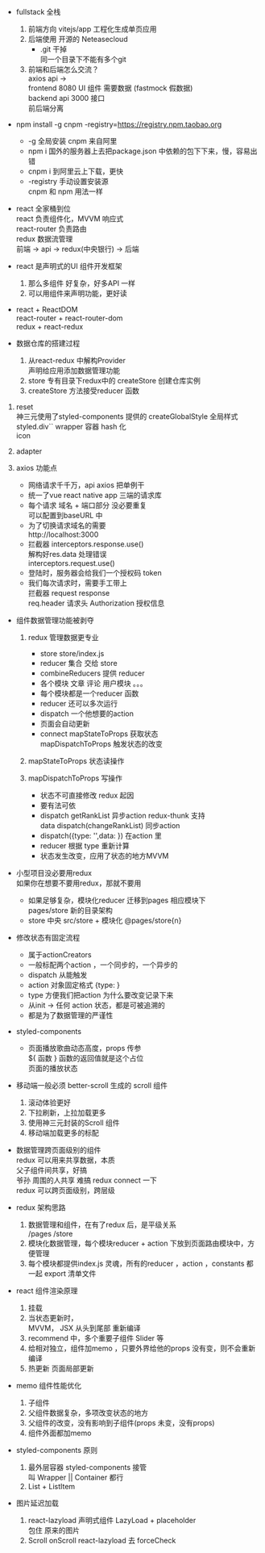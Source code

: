 - fullstack 全栈      
    1. 前端方向 vitejs/app 工程化生成单页应用
    2. 后端使用 开源的 Neteasecloud         
        - .git 干掉           
            同一个目录下不能有多个git
    3. 前端和后端怎么交流？        
        axios api ->       
        frontend 8080 UI 组件 需要数据 (fastmock 假数据)        
        backend api 3000 接口          
        前后端分离

- npm install -g cnpm -registry=https://registry.npm.taobao.org        
    - -g 全局安装 cnpm 来自阿里        
    - npm i 国外的服务器上去把package.json 中依赖的包下下来，慢，容易出错        
    - cnpm i 到阿里云上下载，更快        
    - -registry 手动设置安装源        
    cnpm 和 npm 用法一样

- react 全家桶到位      
    react 负责组件化，MVVM 响应式          
    react-router 负责路由          
    redux 数据流管理          
        前端 -> api -> redux(中央银行) -> 后端

- react 是声明式的UI 组件开发框架      
    1. 那么多组件 好复杂，好多API 一样
    2. 可以用组件来声明功能，更好读

- react + ReactDOM         
    react-router + react-router-dom      
    redux + react-redux

- 数据仓库的搭建过程       
    1. 从react-redux 中解构Provider         
        声明给应用添加数据管理功能     
    2. store 专有目录下redux中的 createStore 创建仓库实例
    3. createStore 方法接受reducer 函数

1. reset        
    神三元使用了styled-components 提供的 createGlobalStyle 全局样式          
    styled.div`` wrapper 容器 hash 化       
    icon       
2. adapter

3. axios 功能点          
    - 网络请求千千万，api axios 把单例干     
    - 统一了vue react native app 三端的请求库     
    - 每个请求 域名 + 端口部分 没必要重复        
        可以配置到baseURL 中        
    - 为了切换请求域名的需要        
        http://localhost:3000         
    - 拦截器 interceptors.response.use()          
        解构好res.data 处理错误        
    interceptors.request.use()          
    - 登陆时，服务器会给我们一个授权码 token        
    - 我们每次请求时，需要手工带上        
        拦截器 request response      
        req.header 请求头 Authorization 授权信息

- 组件数据管理功能被剥夺              
    1. redux 管理数据更专业        
        - store store/index.js       
        - reducer 集合 交给 store         
        - combineReducers 提供 reducer      
        - 各个模块 文章 评论 用户模块 。。。
        - 每个模块都是一个reducer 函数          
        - reducer 还可以多次运行       
        - dispatch 一个他想要的action       
        - 页面会自动更新           
        - connect mapStateToProps 获取状态        
            mapDispatchToProps 触发状态的改变

    2. mapStateToProps 状态读操作
    3. mapDispatchToProps 写操作           
        - 状态不可直接修改 redux 起因        
        - 要有法可依      
        - dispatch getRankList 异步action redux-thunk 支持               
            data dispatch(changeRankList) 同步action           
        - dispatch({type: '',data: }) 在action 里
        - reducer 根据 type 重新计算     
        - 状态发生改变，应用了状态的地方MVVM

- 小型项目没必要用redux        
    如果你在想要不要用redux，那就不要用           
    - 如果足够复杂，模块化reducer 迁移到pages 相应模块下          
        pages/store 新的目录架构
    - store 中央 src/store + 模块化 @pages/store{n}

- 修改状态有固定流程      
    - 属于actionCreators            
    - 一般标配两个action ，一个同步的，一个异步的        
    - dispatch 从能触发          
    - action 对象固定格式 {type: }       
    - type 方便我们把action 为什么要改变记录下来          
    - 从init -> 任何 action 状态，都是可被追溯的               
    - 都是为了数据管理的严谨性

- styled-components        
    - 页面播放歌曲动态高度，props 传参          
        ${ 函数 } 函数的返回值就是这个占位          
        页面的播放状态         

- 移动端一般必须 better-scroll 生成的 scroll 组件        
    1. 滚动体验更好           
    2. 下拉刷新，上拉加载更多           
    3. 使用神三元封装的Scroll 组件          
    4. 移动端加载更多的标配         

- 数据管理跨页面级别的组件         
    redux 可以用来共享数据，本质            
    父子组件间共享，好搞           
    爷孙  周围的人共享 难搞 redux connect 一下          
    redux 可以跨页面级别，跨层级         

- redux 架构思路          
    1. 数据管理和组件，在有了redux 后，是平级关系           
        /pages  /store            
    2. 模块化数据管理，每个模块reducer + action 下放到页面路由模块中，方便管理           
    3. 每个模块都提供index.js 灵魂，所有的reducer ，action ，constants 都一起 export 清单文件

- react 组件渲染原理         
    1. 挂载         
    2. 当状态更新时，         
        MVVM， JSX 从头到尾部 重新编译          
    3. recommend 中，多个重要子组件 Slider 等       
    4. 给相对独立，组件加memo ，只要外界给他的props 没有变，则不会重新编译           
    5. 热更新 页面局部更新         

- memo 组件性能优化        
    1. 子组件       
    2. 父组件数据复杂，多项改变状态的地方         
    3. 父组件的改变，没有影响到子组件(props 未变，没有props)         
    4. 组件外面都加memo        

- styled-components 原则         
    1. 最外层容器 styled-components 接管          
        叫 Wrapper || Container 都行            
    2. List + ListItem         

- 图片延迟加载       
    1. react-lazyload 声明式组件 LazyLoad + placeholder         
        包住 原来的图片           
    2. Scroll onScroll react-lazyload 去 forceCheck